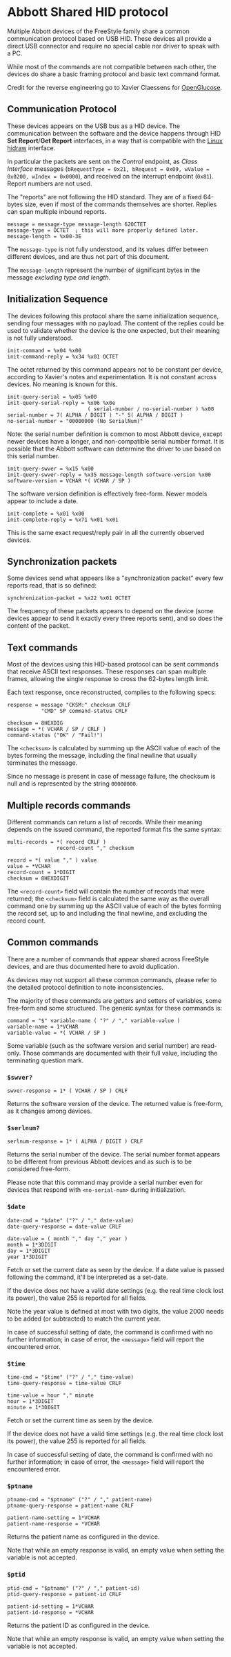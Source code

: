 # Abbott Shared HID protocol

Multiple Abbott devices of the FreeStyle family share a common communication
protocol based on USB HID. These devices all provide a direct USB connector and
require no special cable nor driver to speak with a PC.

While most of the commands are not compatible between each other, the devices do
share a basic framing protocol and basic text command format.

Credit for the reverse engineering go to Xavier Claessens for
[OpenGlucose](https://github.com/xclaesse/OpenGlucose/blob/master/src/insulinx.c).

## Communication Protocol

These devices appears on the USB bus as a HID device. The communication between
the software and the device happens through HID **Set Report**/**Get Report**
interfaces, in a way that is compatible with the
[Linux hidraw](https://www.kernel.org/doc/Documentation/hid/hidraw.txt)
interface.

In particular the packets are sent on the *Control* endpoint, as *Class
Interface* messages (`bRequestType = 0x21, bRequest = 0x09, wValue = 0x0200,
wIndex = 0x0000`), and received on the interrupt endpoint (`0x81`). Report
numbers are not used.

The "reports" are not following the HID standard. They are of a fixed 64-bytes
size, even if most of the commands themselves are shorter. Replies can span
multiple inbound reports.

    message = message-type message-length 62OCTET
    message-type = OCTET  ; this will more properly defined later.
    message-length = %x00-3E

The `message-type` is not fully understood, and its values differ
between different devices, and are thus not part of this document.

The `message-length` represent the number of significant bytes in the message
*excluding type and length*.

## Initialization Sequence

The devices following this protocol share the same initialization sequence,
sending four messages with no payload. The content of the replies could be used
to validate whether the device is the one expected, but their meaning is not
fully understood.

    init-command = %x04 %x00
    init-command-reply = %x34 %x01 OCTET

The octet returned by this command appears not to be constant per device,
according to Xavier's notes and experimentation. It is not constant across
devices. No meaning is known for this.

    init-query-serial = %x05 %x00
    init-query-serial-reply = %x06 %x0e
                              ( serial-number / no-serial-number ) %x00
    serial-number = 7( ALPHA / DIGIT ) "-" 5( ALPHA / DIGIT )
    no-serial-number = "00000000 (No SerialNum)"

Note: the serial number definition is common to most Abbott device, except newer
devices have a longer, and non-compatible serial number format. It is possible
that the Abbott software can determine the driver to use based on this serial
number.

    init-query-swver = %x15 %x00
    init-query-swver-reply = %x35 message-length software-version %x00
    software-version = VCHAR *( VCHAR / SP )

The software version definition is effectively free-form. Newer models appear to
include a date.

    init-complete = %x01 %x00
    init-complete-reply = %x71 %x01 %x01

This is the same exact request/reply pair in all the currently observed devices.

## Synchronization packets

Some devices send what appears like a "synchronization packet" every few reports
read, that is so defined:

    synchronization-packet = %x22 %x01 OCTET

The frequency of these packets appears to depend on the device (some devices
appear to send it exactly every three reports sent), and so does the content of
the packet.

## Text commands

Most of the devices using this HID-based protocol can be sent commands that
receive ASCII text responses. These responses can span multiple frames, allowing
the single response to cross the 62-bytes length limit.

Each text response, once reconstructed, complies to the following specs:

    response = message "CKSM:" checksum CRLF
               "CMD" SP command-status CRLF

    checksum = 8HEXDIG
    message = *( VCHAR / SP / CRLF )
    command-status ("OK" / "Fail!")

The `<checksum>` is calculated by summing up the ASCII value of each of the
bytes forming the message, including the final newline that usually terminates
the message.

Since no message is present in case of message failure, the checksum is null and
is represented by the string `00000000`.

## Multiple records commands

Different commands can return a list of records. While their meaning depends on
the issued command, the reported format fits the same syntax:

    multi-records = *( record CRLF )
                    record-count "," checksum

    record = *( value "," ) value
    value = *VCHAR
    record-count = 1*DIGIT
    checksum = 8HEXDIGIT

The `<record-count>` field will contain the number of records that were
returned; the `<checksum>` field is calculated the same way as the overall
command one by summing up the ASCII value of each of the bytes forming the
record set, up to and including the final newline, and excluding the record
count.

## Common commands

There are a number of commands that appear shared across FreeStyle devices, and
are thus documented here to avoid duplication.

As devices may not support all these common commands, please refer to the
detailed protocol definition to note inconsistencies.

The majority of these commands are getters and setters of variables, some
free-form and some structured. The generic syntax for these commands is:

    command = "$" variable-name ( "?" / "," variable-value )
    variable-name = 1*VCHAR
    variable-value = *( VCHAR / SP )

Some variable (such as the software version and serial number) are
read-only. Those commands are documented with their full value, including the
terminating question mark.

### `$swver?`

    swver-response = 1* ( VCHAR / SP ) CRLF

Returns the software version of the device. The returned value is free-form, as
it changes among devices.

### `$serlnum?`

    serlnum-response = 1* ( ALPHA / DIGIT ) CRLF

Returns the serial number of the device. The serial number format appears to be
different from previous Abbott devices and as such is to be considered
free-form.

Please note that this command may provide a serial number even for devices that
respond with `<no-serial-num>` during initialization.

### `$date`

    date-cmd = "$date" ("?" / "," date-value)
    date-query-response = date-value CRLF

    date-value = ( month "," day "," year )
    month = 1*3DIGIT
    day = 1*3DIGIT
    year 1*3DIGIT

Fetch or set the current date as seen by the device. If a date value is passed
following the command, it'll be interpreted as a set-date.

If the device does not have a valid date settings (e.g. the real time clock lost
its power), the value 255 is reported for all fields.

Note the year value is defined at most with two digits, the value 2000 needs to
be added (or subtracted) to match the current year.

In case of successful setting of date, the command is confirmed with no further
information; in case of error, the `<message>` field will report the encountered
error.

### `$time`

    time-cmd = "$time" ("?" / "," time-value)
    time-query-response = time-value CRLF

    time-value = hour "," minute
    hour = 1*3DIGIT
    minute = 1*3DIGIT

Fetch or set the current time as seen by the device.

If the device does not have a valid time settings (e.g. the real time clock lost
its power), the value 255 is reported for all fields.

In case of successful setting of date, the command is confirmed with no further
information; in case of error, the `<message>` field will report the encountered
error.

### `$ptname`

    ptname-cmd = "$ptname" ("?" / "," patient-name)
    ptname-query-response = patient-name CRLF

    patient-name-setting = 1*VCHAR
    patient-name-response = *VCHAR

Returns the patient name as configured in the device.

Note that while an empty response is valid, an empty value when setting the
variable is not accepted.

### `$ptid`

    ptid-cmd = "$ptname" ("?" / "," patient-id)
    ptid-query-response = patient-id CRLF

    patient-id-setting = 1*VCHAR
    patient-id-response = *VCHAR

Returns the patient ID as configured in the device.

Note that while an empty response is valid, an empty value when setting the
variable is not accepted.
